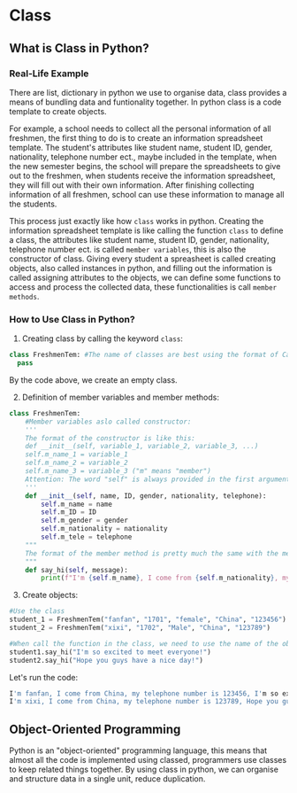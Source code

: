 # Class

## What is Class in Python?

### Real-Life Example
There are list, dictionary in python we use to organise data, class provides a means of bundling data and funtionality together. In python class is a code template to create objects. 

For example, a school needs to collect all the personal information of all freshmen, the first thing to do is to create an information spreadsheet template. The student's attributes like student name, student ID, gender, nationality, telephone number ect., maybe included in the template, when the new semester begins, the school will prepare the spreadsheets to give out to the freshmen, when students receive the information spreadsheet, they will fill out with their own information. After finishing collecting information of all freshmen, school can use these information to manage all the students.

This process just exactly like how `class` works in python. Creating the information spreadsheet template is like calling the function `class` to define a class, the attributes like student name, student ID, gender, nationality, telephone number ect. is called `member variables`, this is also the constructor of class. Giving every student a spreasheet is called creating objects, also called instances in python, and filling out the information is called assigning attributes to the objects, we can define some functions to access and process the collected data, these functionalities is call `member methods`.

### How to Use Class in Python?

1. Creating class by calling the keyword `class`:
```py
class FreshmenTem: #The name of classes are best using the format of CamelCase, refer to this website: https://google.github.io/styleguide/pyguide.html
  pass
```
By the code above, we create an empty class.

2. Definition of member variables and member methods:
```py
class FreshmenTem:
    #Member variables aslo called constructor:
    '''
    The format of the constructor is like this:
    def __init__(self, variable_1, variable_2, variable_3, ...)
    self.m_name_1 = variable_1
    self.m_name_2 = variable_2
    self.m_name_3 = variable_3 ("m" means "member")
    Attention: The word "self" is always provided in the first argument.
    '''
    def __init__(self, name, ID, gender, nationality, telephone):
        self.m_name = name
        self.m_ID = ID
        self.m_gender = gender
        self.m_nationality = nationality
        self.m_tele = telephone
    """
    The format of the member method is pretty much the same with the member variables. But keep it in mind that when we want to call the member variables, we should use the keyword "self." following with the name of the variables.
    """
    def say_hi(self, message):
        print(f"I'm {self.m_name}, I come from {self.m_nationality}, my telephone number is {self.m_tele}, {message}")
```

3. Create objects:
```py
#Use the class
student_1 = FreshmenTem("fanfan", "1701", "female", "China", "123456")
student_2 = FreshmenTem("xixi", "1702", "Male", "China", "123789")

#When call the function in the class, we need to use the name of the object followed by a dot and the name of the function: object.function_name(parameter)
student1.say_hi("I'm so excited to meet everyone!")
student2.say_hi("Hope you guys have a nice day!")
```

Let's run the code:
```py
I'm fanfan, I come from China, my telephone number is 123456, I'm so excited to meet everyone!
I'm xixi, I come from China, my telephone number is 123789, Hope you guys have a nice day!
```

## Object-Oriented Programming

Python is an "object-oriented" programming language, this means that almost all the code is implemented using classed, programmers use classes to keep related things together. By using class in python, we can organise and structure data in a single unit, reduce duplication.
